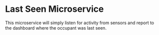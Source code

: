 # Last Seen Microservice

This microservice will simply listen for activity from sensors and report to the dashboard where the occupant was last seen.